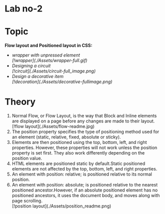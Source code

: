 # Lab no-2

<h1>Topic</h1>
<b>Flow layout and Positioned layout in CSS:</b>
<i><ul>
<li>wrapper with unpressed element</li>
[!wrapper](./Assets/wrapper-full.gif)
<li>Designing a circuit </li>
[!circuit](./Assets/circuit-full_image.png)
<li>Design a decorative item</li>
[!decoration](./Assets/decorative-fullimage.png)
</ul></i>
<h1>Theory</h1>
<ol>
<li>Normal Flow, or Flow Layout, is the way that Block and Inline elements are displayed on a page before any changes are made to their layout.</li>
[!flow layout](./Assets/flow-readme.jpg)
<li>The position property specifies the type of positioning method used for an element (static, relative, fixed, absolute or sticky).</li>
<li>Elements are then positioned using the top, bottom, left, and right properties. However, these properties will not work unless the position property is set first. They also work differently depending on the position value.</li>
<li>HTML elements are positioned static by default.Static positioned elements are not affected by the top, bottom, left, and right properties.</li>
<li>An element with position: relative; is positioned relative to its normal position.</li>
<li>An element with position: absolute; is positioned relative to the nearest positioned ancestor.However, if an absolute positioned element has no positioned ancestors, it uses the document body, and moves along with page scrolling.</li>
[!position layout](./Assets/position_readme.png)
</ol>
